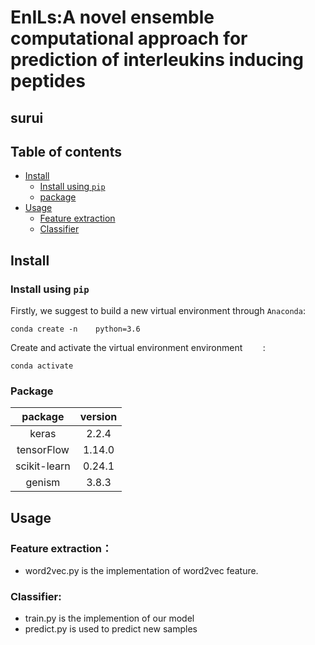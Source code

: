 # EnILs:A novel ensemble computational approach for prediction of interleukins inducing peptides
## surui 

## Table of contents
* [Install](#Install)
	* [Install using `pip`](#Install)
	* [package](#Package)
* [Usage](#Usage)
	* [Feature extraction](#Feature) 
	* [Classifier](#Classifier) 
## Install
### Install using `pip`

Firstly, we suggest to build a new virtual environment through `Anaconda`:
```
conda create -n    python=3.6
```
Create and activate the virtual environment environment `    `:
```
conda activate  
```
### Package
| package | version |
| :----: | :----: |
| keras  | 2.2.4 |
| tensorFlow | 1.14.0 |
| scikit-learn | 0.24.1 |
| genism | 3.8.3 |
## Usage
### Feature extraction：
  * word2vec.py is the implementation of word2vec feature.
### Classifier:
  * train.py is the implemention of our model
  * predict.py is used to predict new samples
